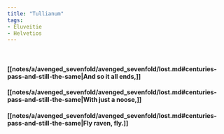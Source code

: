 ```yaml
---
title: "Tullianum"
tags:
- Eluveitie
- Helvetios
---
```

&nbsp;
#### [[notes/a/avenged_sevenfold/avenged_sevenfold/lost.md#centuries-pass-and-still-the-same|And so it all ends,]]
#### [[notes/a/avenged_sevenfold/avenged_sevenfold/lost.md#centuries-pass-and-still-the-same|With just a noose,]]
#### [[notes/a/avenged_sevenfold/avenged_sevenfold/lost.md#centuries-pass-and-still-the-same|Fly raven, fly.]]
